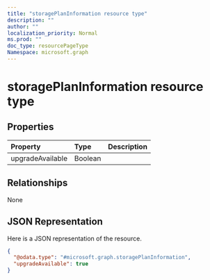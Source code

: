 ```yaml
---
title: "storagePlanInformation resource type"
description: ""
author: ""
localization_priority: Normal
ms.prod: ""
doc_type: resourcePageType
Namespace: microsoft.graph
---
```



# storagePlanInformation resource type



## Properties
|Property|Type|Description|
|:---|:---|:---|
|upgradeAvailable|Boolean||

## Relationships
None

## JSON Representation
Here is a JSON representation of the resource.
<!-- {
  "blockType": "resource",
  "@odata.type": "microsoft.graph.storagePlanInformation"
}
-->
``` json
{
  "@odata.type": "#microsoft.graph.storagePlanInformation",
  "upgradeAvailable": true
}
```

